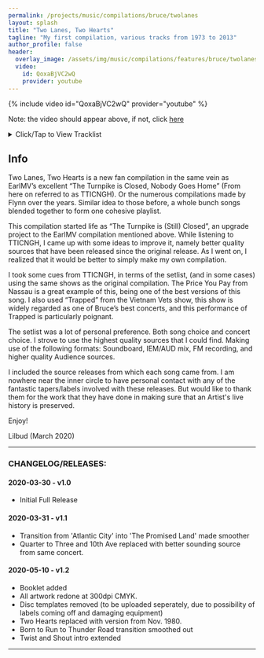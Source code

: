 ```yaml
---
permalink: /projects/music/compilations/bruce/twolanes
layout: splash
title: "Two Lanes, Two Hearts"
tagline: "My first compilation, various tracks from 1973 to 2013"
author_profile: false
header:
  overlay_image: /assets/img/music/compilations/features/bruce/twolanes.jpg
  video:
    id: QoxaBjVC2wQ
    provider: youtube
---
```


{% include video id="QoxaBjVC2wQ" provider="youtube" %}

Note: the video should appear above, if not, click [here](https://www.youtube.com/watch?v=QoxaBjVC2wQ)

<details>
<summary>Click/Tap to View Tracklist</summary>
<pre>
<code>
Disc 1:
-First set-
01 - Roulette - 2013-07-24 - First Direct Arena, Leeds, UK
02 - Badlands - 1978-09-19 - Capitol Theatre, Passaic, NJ
03 - Death to My Hometown - 2013-07-05 - Borussia-Park, Mönchengladbach, Germany
04 - Lost in the Flood - 2013-06-15 Wembley Stadium, London, England
05 - The Price You Pay - 1980-12-31 Nassau Veterans Memorial Coliseum, Uniondale, NY
06 - The River - 1980-10-24 Seattle Center Coliseum, Seattle, WA
07 - Prove It All Night - 1978-09-19 - Capitol Theatre, Passaic, NJ
08 - Rendezvous - 1978-12-19 - Paramount Theatre, Portland, OR
09 - For You - 2009-11-22 - HSBC Arena, Buffalo, NY
10 - Mary's Place - 2008-07-05 - Ullevi, Gothenburg, Sweden
11 - Racing In The Street - 1984-11-19 - Kemper Arena, Kansas City, MO

Disc 2:
01 - The Promise - 1977-03-22 - Music Hall, Boston, MA
02 - Atlantic City - 2008-07-04 - Ullevi, Gothenburg, Sweden
03 - The Promised Land - 1978-09-19 - Capitol Theatre, Passaic, NJ
04 - Trapped - 1981-08-20 - LA Memorial Sports Arena, Los Angeles, CA
05 - Factory - 1978-12-15 - Winterland Arena, San Francisco, CA
-Second Set-
06 - Two Hearts - 1980-11-01 - LA Memorial Sports Arena, Los Angeles, CA
07 - Out in the Street - 1984-11-08 - ASU Activity Center, Tempe, AZ
08 - Kitty’s Back - 2009-11-07 - Madison Square Garden, New York City, NY
09 - Thundercrack - 1973-03-02 - Berkeley Community Theatre, Berkeley, CA
10 - Mona – She’s the One - 1977-03-25 - Music Hall, Boston, MA

Disc 3:
01 - Point Blank - 1978-09-19 - Capitol Theatre, Passaic, NJ
02 - Backstreets/Sad Eyes - 1978-09-19 - Capitol Theatre, Passaic, NJ
03 - Long Walk Home - 2008-07-04 - Ullevi, Gothenburg, Sweden
04 - The Rising - 2009-11-07 - Madison Square Garden, New York City, NY
05 - Land of Hope and Dreams - 2013-07-24 - First Direct Arena, Leeds, UK
06 - Incident On 57th Street - 1977-03-25 - Music Hall, Boston, MA
07 - Rosalita (Come Out Tonight) - 2009-11-07 - Madison Square Garden, New York City, NY
08 - Jungleland - 2012-07-28 - Ullevi, Gothenburg, Sweden
09 - 4th of July Asbury Park (Sandy) - 1978-09-19 - Capitol Theatre, Passaic, NJ

Disc 4:
-Encores-
01 - Born to Run - 1975-02-05 - The Main Point, Bryn Mawr, PA
02 - Thunder Road - 2012-09-07 - Wrigley Field, Chicago, IL
03 - Dancing in the Dark - 1984-11-19 - Kemper Arena, Kansas City, MO
04 - Detroit Medley - 1978-09-19 - 1978-09-19 - Capitol Theatre, Passaic, NJ
05 - Raise Your Hand - 1978-09-19 - 1978-09-19 - Capitol Theatre, Passaic, NJ
06 - Quarter to Three - 2012-08-15 - Fenway Park, Boston, MA
07 - Tenth Avenue-Freeze-Out - 2012-08-15 - Fenway Park, Boston, MA
08 - Twist and Shout - 2008-07-05 - Ullevi, Gothenburg, Sweden
</code>
</pre>
</details>

## Info

Two Lanes, Two Hearts is a new fan compilation in the same vein as EarlMV’s excellent “The Turnpike is Closed, Nobody Goes Home” (From here on referred to as TTICNGH). Or the numerous compilations made by Flynn over the years. Similar idea to those before, a whole bunch songs blended together to form one cohesive playlist.

This compilation started life as “The Turnpike is (Still) Closed”, an upgrade project to the EarlMV compilation mentioned above. While listening to TTICNGH, I came up with some ideas to improve it, namely better quality sources that have been released since the original release. As I went on, I realized that it would be better to simply make my own compilation.

I took some cues from TTICNGH, in terms of the setlist, (and in some cases) using the same shows as the original compilation. The Price You Pay from Nassau is a great example of this, being one of the best versions of this song. I also used “Trapped” from the Vietnam Vets show, this show is widely regarded as one of Bruce’s best concerts, and this performance of Trapped is particularly poignant.

The setlist was a lot of personal preference. Both song choice and concert choice. I strove to use the highest quality sources that I could find. Making use of the following formats: Soundboard, IEM/AUD mix, FM recording, and higher quality Audience sources.

I included the source releases from which each song came from. I am nowhere near the inner circle to have personal contact with any of the fantastic tapers/labels involved with these releases. But would like to thank them for the work that they have done in making sure that an Artist's live history is preserved.

Enjoy!

Lilbud (March 2020)

---
### CHANGELOG/RELEASES:

#### 2020-03-30 - v1.0

- Initial Full Release

#### 2020-03-31 - v1.1

- Transition from 'Atlantic City' into 'The Promised Land' made smoother
- Quarter to Three and 10th Ave replaced with better sounding source from same concert.

#### 2020-05-10 - v1.2

- Booklet added
- All artwork redone at 300dpi CMYK.
- Disc templates removed (to be uploaded seperately, due to possibility of labels coming off and damaging equipment)
- Two Hearts replaced with version from Nov. 1980.
- Born to Run to Thunder Road transition smoothed out
- Twist and Shout intro extended

---
